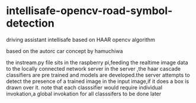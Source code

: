 # intellisafe-opencv-road-symbol-detection
driving assistant intellisafe based on HAAR opencv algorithm

based on the autorc car concept by hamuchiwa

the instream.py file sits in the raspberry pi,feeding the realtime image data to the locally connected network server
in the server ,the haar cascade classifiers are pre trained and models are developed.the server attempts to detect the presence of a trained image in the input image,if it does a box is drawn over it.
note that each classsifier would require individual invokation,a global invokation for all classsifers to be done later
